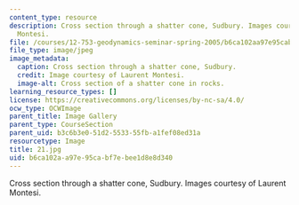 ```yaml
---
content_type: resource
description: Cross section through a shatter cone, Sudbury. Images courtesy of Laurent
  Montesi.
file: /courses/12-753-geodynamics-seminar-spring-2005/b6ca102aa97e95cabf7ebee1d8e8d340_21.jpg
file_type: image/jpeg
image_metadata:
  caption: Cross section through a shatter cone, Sudbury.
  credit: Image courtesy of Laurent Montesi.
  image-alt: Cross section of a shatter cone in rocks.
learning_resource_types: []
license: https://creativecommons.org/licenses/by-nc-sa/4.0/
ocw_type: OCWImage
parent_title: Image Gallery
parent_type: CourseSection
parent_uid: b3c6b3e0-51d2-5533-55fb-a1fef08ed31a
resourcetype: Image
title: 21.jpg
uid: b6ca102a-a97e-95ca-bf7e-bee1d8e8d340
---
```

Cross section through a shatter cone, Sudbury. Images courtesy of Laurent Montesi.